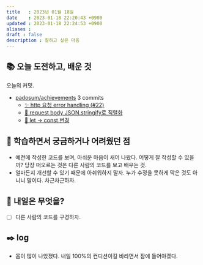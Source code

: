 ```yaml
---
title   : 2023년 01월 18일 
date    : 2023-01-18 22:20:43 +0900
updated : 2023-01-18 22:24:53 +0900
aliases : 
draft : false
description : 잘하고 싶은 마음
---
```

## 📚 오늘 도전하고, 배운 것
<!-- commit -->
오늘의 커밋.
- [padosum/achievements](https://github.com/padosum/achievements) 3 commits
  - [✨ http 요청 error handling (#22)](https://github.com/padosum/achievements/commit/07e9ecb260433b016c5bfc3da564382cbd5f807f)
  - [🐛 request body JSON.stringify로 직렬화](https://github.com/padosum/achievements/commit/1087eab351e783b20518c31adabdce0baf2be502)
  - [📝 let -> const 변경](https://github.com/padosum/achievements/commit/e05fef50da146c1c839fc71b8e64d7340856915d)
<!-- commitstop -->

## 🤔 학습하면서 궁금하거나 어려웠던 점
- 예전에 작성한 코드를 보며, 아쉬운 마음이 새어 나왔다.  어떻게 잘 작성할 수 있을까? 당장 떠오르는 것은 다른 사람의 코드를 보고 배우는 것.
- 얼마든지 개선할 수 있기 때문에 아쉬워하지 말자. 누가 수정을 못하게 막은 것도 아니니 말이다. 차근차근하자.

## 🌅 내일은 무엇을?
- [ ] 다른 사람의 코드를 구경하자.

## ✒️ log
- 몸이 많이 나았졌다. 내일 100%의 컨디션이길 바라면서 잠에 들어야겠다.

